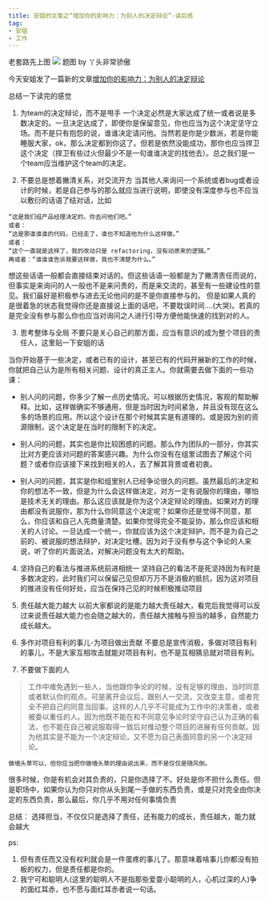 ```yaml
---
title: 安姐的文章之“增加你的影响力：为别人的决定辩论”-读后感
tag:
- 安姐
- 工作
---
```

老套路先上图
![](https://mmbiz.qpic.cn/mmbiz_jpg/G7GsUH8ROUaj0SYnWAuf58zyed4pafX6Pp45bsTJ88gOU4vqdriaS460Kib2Ew9iadv4AgwU5j84iaOleE4FibxvrZw/640?wx_fmt=jpeg&tp=webp&wxfrom=5&wx_lazy=1)
题图 by 丫头非常骄傲

今天安姐发了一篇新的文章[增加你的影响力：为别人的决定辩论](https://mp.weixin.qq.com/s/CUPJfsMRSwODcajVjZu42Q)

总结一下读完的感觉
1. 为team的决定辩论，而不是甩手 
一个决定必然是大家达成了统一或者说是多数决定的。一旦决定达成了，即使你是保留意见，你也应当为这个决定坚守立场。而不是只有抱怨的说，谁谁决定请问他。当然若是你是少数派，若是你能睡服大家，ok，那么决定都到你这了。但若是依然没能成功，那你也应当捍卫这个决定（捍卫有些过火但最少不是一句谁谁决定的找他去）。总之我们是一个team应当维护这个team的决定。

2. 不要总是想着撇清关系，对交流开方
当其他人来询问一个系统或者bug或者设计的时候，若是自己参与的那么就应当进行说明，即使没有深度参与也不应当以敷衍的话语了结对话，比如
```·
“这是我们组产品经理决定的，你去问他们吧。”
或者：
“这是那谁谁谁的代码，已经走了，谁也不知道他为什么这样做。”
或者：
“这个一直就是这样了，我的改动只是 refactoring，没有动原来的逻辑。”
再或者：“谁谁谁告诉我要这样做，我也不清楚为什么。”
```
想这些话语一般都会直接结束对话的。但这些话语一般都是为了撇清责任而说的，但事实是来询问的人一般也不是来问责的，而是来交流的，甚至有一些建设性的意见。我们最好是积极参与进去无论他问的是不是你直接参与的。
但是如果人真的是很着急的状态我觉得你还是直接说上面的话吧，不要耽误时间....(大哭)。若真的是完全没有参与那么你也应当对询问之人进行引导方便他能快速的找到对的人。

3. 思考整体与全局
不要只是关心自己的那方面，应当有意识的成为整个项目的责任人，这里贴一下安姐的话

当你开始基于一些决定，或者已有的设计，甚至已有的代码开展新的工作的时候，你就把自己认为是所有相关问题、设计的真正主人。你就需要去做下面的一些功课：
* 别人问的问题，你多少了解一点历史情况。可以根据历史情况，客观的帮助解释。比如，这样做确实不够通用，但是当时因为时间紧急，并且没有现在这么多的场景的应用。所以这个设计在那个时候其实是有道理的。或是因为别的资源限制，这个决定是在当时的限制下的决定。

* 别人问的问题，其实也是你比较困惑的问题。那么作为团队的一部分，你其实比对方更应该对问题的答案感兴趣。为什么你没有在组里试图去了解这个问题？或者你应该接下来找到相关的人，去了解其背景或者初衷。

* 别人问的问题，其实是你和组里别人已经争论很久的问题。虽然最后的决定和你的想法不一致，但是为什么会这样做决定，对方一定有说服你的理由，哪怕是技术无关的理由。那么这应该就是你为这个决定辩论的理由。如果对方的理由都没有说服你，那为什么你同意这个决定呢？如果你还是觉得不同意，那么，你应该和自己人先商量清楚。如果你觉得完全不能妥协，那么你应该和相关的人讨论。一旦达成一个统一，你就应该为这个决定辩护。而不是为自己之前的、被说服的想法辩护，对决定吐槽。因为对于没有参与这个争论的人来说，听了你的片面说法，对解决问题没有太大的帮助。

4. 坚持自己的看法与推进系统前进相统一
坚持自己的看法不是死坚持因为有时是多数决定的，此时我们可以保留己见但却万万不是消极的抵抗，因为这对项目的推进没有任何好处，应当在保持己见的时候积极推动项目

5. 责任越大能力越大
以前大家都说的是能力越大责任越大，看完后我觉得可以反过来说责任越大能力也会随之越大的，责任越大接触与担当的越多，自然能力成长越大。

6. 多作对项目有利的事儿-为项目做出贡献
不要总是宣传消极，多做对项目有利的事儿，不是大家互相攻击就能对项目有利，也不是互相猜忌就对项目有利。


7. 不要做下面的人
> 工作中难免遇到一些人，当他跟你争论的时候，没有足够的理由，当时同意或者默认你的观点。可是离开会议后，跟别人一交流，又改变主意，或者完全不把自己的同意当回事。这样的人几乎不可能成为工作中的决策者，或者被委以重任的人。因为他既不能在和不同意见争论时坚守自己认为正确的看法，也不能在自己被说服取得一致后对推动整个项目的进展有任何贡献。因为他其实是不能为一个决定辩论，又不愿为自己表面同意的另一个决定辩论。

	做墙头草可以，但你应当把你做墙头草的理由说出来，而不是仅仅是随风倒。

很多时候，你是有机会对其负责的，只是你选择了不。好处是你不担什么责任。但是职场中，如果你认为你只对你从头到尾一手做的东西负责，或是只对完全由你决定的东西负责，那么最后，你几乎不用对任何事情负责

总结：
选择担当，不仅仅只是选择了责任，还有能力的成长，责任越大，能力就会越大

ps: 
1. 但有责任而又没有权利就会是一件蛋疼的事儿了。那意味着啥事儿你都没有拍板的权力，但是责任都是你的。
2. 我宁可和聪明人(这里的聪明人不是指那些爱耍小聪明的人，心机过深的人)争的面红耳赤，也不愿与面红耳赤者说一句话。
